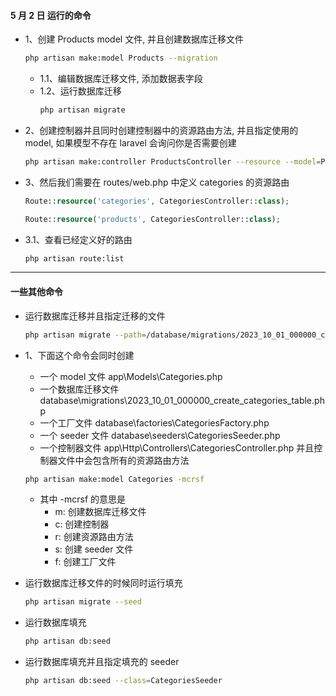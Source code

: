 #### 5 月 2 日 运行的命令

- 1、创建 Products model 文件, 并且创建数据库迁移文件
    ```bash
    php artisan make:model Products --migration
    ```
    - 1.1、编辑数据库迁移文件, 添加数据表字段
    - 1.2、运行数据库迁移
      ```bash
      php artisan migrate
      ```

- 2、创建控制器并且同时创建控制器中的资源路由方法, 并且指定使用的 model, 如果模型不存在 laravel 会询问你是否需要创建
    ```bash
    php artisan make:controller ProductsController --resource --model=Products
    ```

- 3、然后我们需要在 routes/web.php 中定义 categories 的资源路由
    ```php
    Route::resource('categories', CategoriesController::class);
    ```
    ```php
    Route::resource('products', CategoriesController::class);
    ```

- 3.1、查看已经定义好的路由
    ```bash
    php artisan route:list
    ```

---

#### 一些其他命令

- 运行数据库迁移并且指定迁移的文件
    ```bash
    php artisan migrate --path=/database/migrations/2023_10_01_000000_create_categories_table.php
    ```
- 1、下面这个命令会同时创建
    - 一个 model 文件 app\Models\Categories.php
    - 一个数据库迁移文件 database\migrations\2023_10_01_000000_create_categories_table.php
    - 一个工厂文件 database\factories\CategoriesFactory.php
    - 一个 seeder 文件 database\seeders\CategoriesSeeder.php
    - 一个控制器文件 app\Http\Controllers\CategoriesController.php 并且控制器文件中会包含所有的资源路由方法
    ```bash
    php artisan make:model Categories -mcrsf 
    ```
    - 其中 -mcrsf 的意思是
        - m: 创建数据库迁移文件
        - c: 创建控制器
        - r: 创建资源路由方法
        - s: 创建 seeder 文件
        - f: 创建工厂文件

- 运行数据库迁移文件的时候同时运行填充
    ```bash
    php artisan migrate --seed
    ```

- 运行数据库填充
    ```bash
    php artisan db:seed
    ```

- 运行数据库填充并且指定填充的 seeder
    ```bash
    php artisan db:seed --class=CategoriesSeeder
    ```
